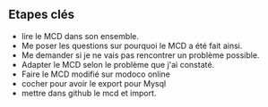 ## Etapes clés

- lire le MCD dans son ensemble. 
- Me poser les questions sur pourquoi le MCD a été fait ainsi.
- Me demander si je ne vais pas rencontrer un problème possible. 
- Adapter le MCD selon le problème que j'ai constaté. 
- Faire le MCD modifié sur modoco online
- cocher pour avoir le export pour Mysql 
- mettre dans github le mcd et import.